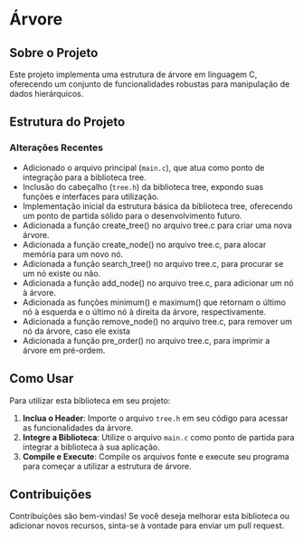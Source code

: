# Árvore

## Sobre o Projeto

Este projeto implementa uma estrutura de árvore em linguagem C, oferecendo um conjunto de funcionalidades robustas para manipulação de dados hierárquicos.

## Estrutura do Projeto

### Alterações Recentes

- Adicionado o arquivo principal (`main.c`), que atua como ponto de integração para a biblioteca tree.
- Inclusão do cabeçalho (`tree.h`) da biblioteca tree, expondo suas funções e interfaces para utilização.
- Implementação inicial da estrutura básica da biblioteca tree, oferecendo um ponto de partida sólido para o desenvolvimento futuro.
- Adicionada a função create_tree() no arquivo tree.c para criar uma nova árvore.
- Adicionada a função create_node() no arquivo tree.c, para alocar memória para um novo nó.
- Adicionada a função search_tree() no arquivo tree.c, para procurar se um nó existe ou não.
- Adicionada a função add_node() no arquivo tree.c, para adicionar um nó à árvore.
- Adicionada as funções minimum() e maximum() que retornam o último nó à esquerda e o último nó à direita da árvore, respectivamente.
- Adicionada a função remove_node() no arquivo tree.c, para remover um nó da árvore, caso ele exista
- Adicionada a função pre_order() no arquivo tree.c, para imprimir a árvore em pré-ordem.

## Como Usar

Para utilizar esta biblioteca em seu projeto:

1. **Inclua o Header**: Importe o arquivo `tree.h` em seu código para acessar as funcionalidades da árvore.
2. **Integre a Biblioteca**: Utilize o arquivo `main.c` como ponto de partida para integrar a biblioteca à sua aplicação.
3. **Compile e Execute**: Compile os arquivos fonte e execute seu programa para começar a utilizar a estrutura de árvore.

## Contribuições
Contribuições são bem-vindas! Se você deseja melhorar esta biblioteca ou adicionar novos recursos, sinta-se à vontade para enviar um pull request.
